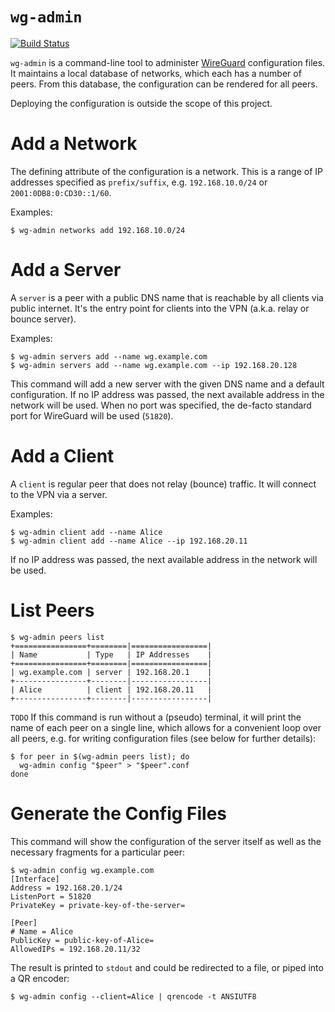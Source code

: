 # `wg-admin`

[![Build Status](https://app.travis-ci.com/uhlig-it/wg-admin.svg?branch=master)](https://app.travis-ci.com/uhlig-it/wg-admin)

`wg-admin` is a command-line tool to administer [WireGuard](https://www.wireguard.com/) configuration files. It maintains a local database of networks, which each has a number of peers. From this database, the configuration can be rendered for all peers.

Deploying the configuration is outside the scope of this project.

# Add a Network

The defining attribute of the configuration is a network. This is a range of IP addresses specified as `prefix/suffix`, e.g. `192.168.10.0/24` or `2001:0DB8:0:CD30::1/60`.

Examples:

```command
$ wg-admin networks add 192.168.10.0/24
```

# Add a Server

A `server` is a peer with a public DNS name that is reachable by all clients via public internet. It's the entry point for clients into the VPN (a.k.a. relay or bounce server).

Examples:

```command
$ wg-admin servers add --name wg.example.com
$ wg-admin servers add --name wg.example.com --ip 192.168.20.128
```

This command will add a new server with the given DNS name and a default configuration. If no IP address was passed, the next available address in the network will be used. When no port was specified, the de-facto standard port for WireGuard will be used (`51820`).

# Add a Client

A `client` is regular peer that does not relay (bounce) traffic. It will connect to the VPN via a server.

Examples:

```command
$ wg-admin client add --name Alice
$ wg-admin client add --name Alice --ip 192.168.20.11
```

If no IP address was passed, the next available address in the network will be used.

# List Peers

```command
$ wg-admin peers list
+================+========|=================|
| Name           | Type   | IP Addresses    |
+================+========|=================|
| wg.example.com | server | 192.168.20.1    |
+----------------+--------|-----------------|
| Alice          | client | 192.168.20.11   |
+----------------+--------|-----------------|
```

`TODO` If this command is run without a (pseudo) terminal, it will print the name of each peer on a single line, which allows for a convenient loop over all peers, e.g. for writing configuration files (see below for further details):

```command
$ for peer in $(wg-admin peers list); do
  wg-admin config "$peer" > "$peer".conf
done
```

# Generate the Config Files

This command will show the configuration of the server itself as well as the necessary fragments for a particular peer:

```command
$ wg-admin config wg.example.com
[Interface]
Address = 192.168.20.1/24
ListenPort = 51820
PrivateKey = private-key-of-the-server=

[Peer]
# Name = Alice
PublicKey = public-key-of-Alice=
AllowedIPs = 192.168.20.11/32
```

The result is printed to `stdout` and could be redirected to a file, or piped into a QR encoder:

```command
$ wg-admin config --client=Alice | qrencode -t ANSIUTF8
```
